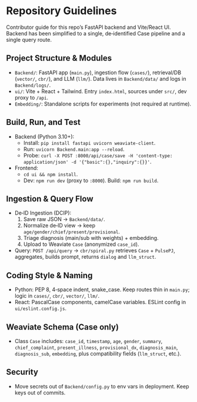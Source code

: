 # Repository Guidelines

Contributor guide for this repo’s FastAPI backend and Vite/React UI. Backend has been simplified to a single, de‑identified Case pipeline and a single query route.

## Project Structure & Modules
- `Backend/`: FastAPI app (`main.py`), ingestion flow (`cases/`), retrieval/DB (`vector/`, `cbr/`), and LLM (`llm/`). Data lives in `Backend/data/` and logs in `Backend/logs/`.
- `ui/`: Vite + React + Tailwind. Entry `index.html`, sources under `src/`, dev proxy to `/api`.
- `Embedding/`: Standalone scripts for experiments (not required at runtime).

## Build, Run, and Test
- Backend (Python 3.10+):
  - Install: `pip install fastapi uvicorn weaviate-client`.
  - Run: `uvicorn Backend.main:app --reload`.
  - Probe: `curl -X POST :8000/api/case/save -H 'content-type: application/json' -d '{"basic":{},"inquiry":{}}'`.
- Frontend:
  - `cd ui && npm install`.
  - Dev: `npm run dev` (proxy to `:8000`). Build: `npm run build`.

## Ingestion & Query Flow
- De‑ID Ingestion (DCIP):
  1) Save raw JSON → `Backend/data/`.
  2) Normalize de‑ID view → keep `age/gender/chief/present/provisional`.
  3) Triage diagnosis (main/sub with weights) + embedding.
  4) Upload to Weaviate `Case` (anonymized `case_id`).
- Query: `POST /api/query` → `cbr/spiral.py` retrieves `Case` + `PulsePJ`, aggregates, builds prompt, returns `dialog` and `llm_struct`.

## Coding Style & Naming
- Python: PEP 8, 4‑space indent, snake_case. Keep routes thin in `main.py`; logic in `cases/`, `cbr/`, `vector/`, `llm/`.
- React: PascalCase components, camelCase variables. ESLint config in `ui/eslint.config.js`.

## Weaviate Schema (Case only)
- Class `Case` includes: `case_id`, `timestamp`, `age`, `gender`, `summary`, `chief_complaint`, `present_illness`, `provisional_dx`, `diagnosis_main`, `diagnosis_sub`, `embedding`, plus compatibility fields (`llm_struct`, etc.).

## Security
- Move secrets out of `Backend/config.py` to env vars in deployment. Keep keys out of commits.
